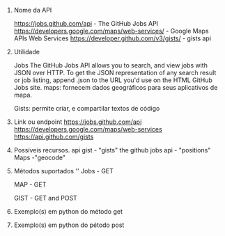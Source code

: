 

1) Nome da API

    https://jobs.github.com/api  -  The GitHub Jobs API
    https://developers.google.com/maps/web-services/  -  Google Maps APIs Web Services
    https://developer.github.com/v3/gists/ - gists api

2) Utilidade

    Jobs
        The GitHub Jobs API allows you to search, and view jobs with JSON
        over HTTP.
        To get the JSON representation of any search result or job listing,
         append .json to the URL you'd use on the HTML GitHub Jobs site.
    maps:
        fornecem dados geográficos para seus aplicativos de mapa.

   Gists:
        permite criar, e compartilar textos de código


3) Link ou endpoint
    https://jobs.github.com/api
    https://developers.google.com/maps/web-services
    https://api.github.com/gists

4) Possíveis recursos.
    api gist -  "gists"
    the github jobs api - "positions"
    Maps -"geocode"
5) Métodos suportados
''
    Jobs - GET

    MAP - GET

    GIST - GET and POST

6) Exemplo(s) em python do método get


7) Exemplo(s) em python do pétodo post
